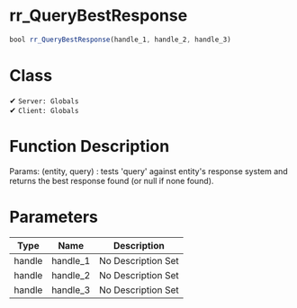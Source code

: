 # rr_QueryBestResponse
```js
bool rr_QueryBestResponse(handle_1, handle_2, handle_3)
```
# Class
✔ `Server: Globals`  
✔ `Client: Globals`  

# Function Description
Params: (entity, query) : tests 'query' against entity's response system and returns the best response found (or null if none found).
# Parameters
Type|Name|Description
--|--|--
handle|handle_1|No Description Set
handle|handle_2|No Description Set
handle|handle_3|No Description Set
